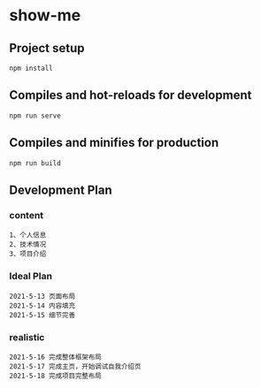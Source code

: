 # show-me

## Project setup
```
npm install
```

## Compiles and hot-reloads for development
```
npm run serve
```

## Compiles and minifies for production
```
npm run build
```

## Development Plan

### content
```
1、个人信息
2、技术情况
3、项目介绍
```
### Ideal Plan
```
2021-5-13 页面布局
2021-5-14 内容填充
2021-5-15 细节完善
```

### realistic
```
2021-5-16 完成整体框架布局
2021-5-17 完成主页，开始调试自我介绍页
2021-5-18 完成项目完整布局
```

